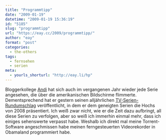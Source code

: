 ```yaml
---
title: "Programmtipp"
date: "2009-01-19"
datetime: "2009-01-19 15:36:19"
id: "5185"
slug: "programmtipp"
url: "https://eay.cc/2009/programmtipp/"
author: "eay"
format: "post"
categories:
  - the-others
tags:
  - fernsehen
  - serien
meta:
  - yourls_shorturl: "http://eay.li/hp"
---
```


Bloggerkollege [Andi](http://www.andisblog.de/) hat sich auch im vergangenen Jahr wieder jede Serie angesehen, die über die amerikanischen Bildschirme flimmerte. Dementsprechend hat er gestern seinen alljährlichen [TV-Serien-Rundumschlag](http://www.andisblog.de/2009/01/18/top-things-2008-serien-rundumschlagversion/) veröffentlicht, in dem er dem geneigten Serien die Hochs von 2008 präsentiert. Ich weiß zwar nicht, wie er die Zeit dazu aufbringt, all diese Serien zu verfolgen, aber so weiß ich immerhin einmal mehr, dass ich einiges sehenswerte verpasst habe. Weshalb ich direkt mal meine Torrent-Software angeschmissen habe meinen ferngesteuerten Videorekorder in Obamaland programmiert habe.
